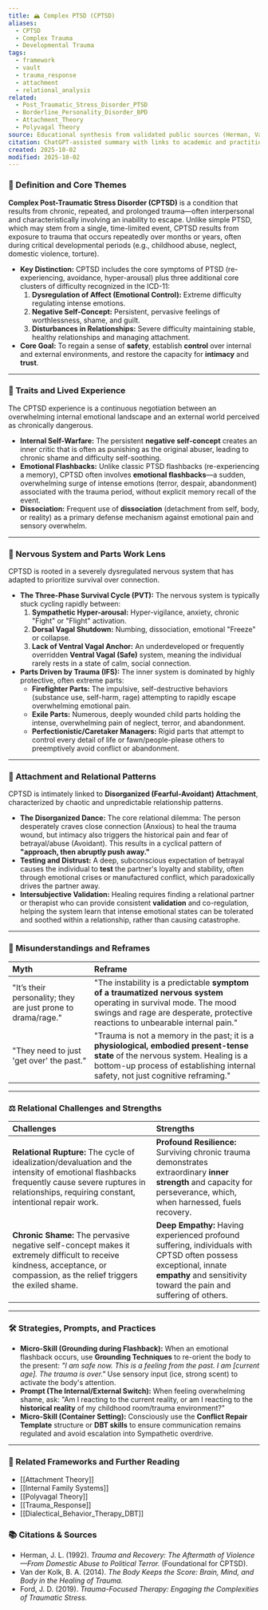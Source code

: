 ```yaml
---
title: 🏔️ Complex PTSD (CPTSD)
aliases:
  - CPTSD
  - Complex Trauma
  - Developmental Trauma
tags:
  - framework
  - vault
  - trauma_response
  - attachment
  - relational_analysis
related:
  - Post_Traumatic_Stress_Disorder_PTSD
  - Borderline_Personality_Disorder_BPD
  - Attachment_Theory
  - Polyvagal Theory
source: Educational synthesis from validated public sources (Herman, Van der Kolk)
citation: ChatGPT-assisted summary with links to academic and practitioner materials
created: 2025-10-02
modified: 2025-10-02
---
```


<!-- @format -->

### 🧩 Definition and Core Themes

**Complex Post-Traumatic Stress Disorder (CPTSD)** is a condition that results from
chronic, repeated, and prolonged trauma—often interpersonal and characteristically
involving an inability to escape. Unlike simple PTSD, which may stem from a single,
time-limited event, CPTSD results from exposure to trauma that occurs repeatedly over
months or years, often during critical developmental periods (e.g., childhood abuse,
neglect, domestic violence, torture).

- **Key Distinction:** CPTSD includes the core symptoms of PTSD (re-experiencing,
  avoidance, hyper-arousal) plus three additional core clusters of difficulty recognized
  in the ICD-11:
  1. **Dysregulation of Affect (Emotional Control):** Extreme difficulty regulating
     intense emotions.
  2. **Negative Self-Concept:** Persistent, pervasive feelings of worthlessness, shame,
     and guilt.
  3. **Disturbances in Relationships:** Severe difficulty maintaining stable, healthy
     relationships and managing attachment.
- **Core Goal:** To regain a sense of **safety**, establish **control** over internal
  and external environments, and restore the capacity for **intimacy** and **trust**.

---

### 🌿 Traits and Lived Experience

The CPTSD experience is a continuous negotiation between an overwhelming internal
emotional landscape and an external world perceived as chronically dangerous.

- **Internal Self-Warfare:** The persistent **negative self-concept** creates an inner
  critic that is often as punishing as the original abuser, leading to chronic shame and
  difficulty self-soothing.
- **Emotional Flashbacks:** Unlike classic PTSD flashbacks (re-experiencing a memory),
  CPTSD often involves **emotional flashbacks**—a sudden, overwhelming surge of intense
  emotions (terror, despair, abandonment) associated with the trauma period, without
  explicit memory recall of the event.
- **Dissociation:** Frequent use of **dissociation** (detachment from self, body, or
  reality) as a primary defense mechanism against emotional pain and sensory overwhelm.

---

### 🧠 Nervous System and Parts Work Lens

CPTSD is rooted in a severely dysregulated nervous system that has adapted to prioritize
survival over connection.

- **The Three-Phase Survival Cycle (PVT):** The nervous system is typically stuck
  cycling rapidly between:
  1. **Sympathetic Hyper-arousal:** Hyper-vigilance, anxiety, chronic "Fight" or
     "Flight" activation.
  2. **Dorsal Vagal Shutdown:** Numbing, dissociation, emotional "Freeze" or collapse.
  3. **Lack of Ventral Vagal Anchor:** An underdeveloped or frequently overridden
     **Ventral Vagal (Safe)** system, meaning the individual rarely rests in a state of
     calm, social connection.
- **Parts Driven by Trauma (IFS):** The inner system is dominated by highly protective,
  often extreme parts:
    - **Firefighter Parts:** The impulsive, self-destructive behaviors (substance use,
    self-harm, rage) attempting to rapidly escape overwhelming emotional pain.
    - **Exile Parts:** Numerous, deeply wounded child parts holding the intense,
    overwhelming pain of neglect, terror, and abandonment.
    - **Perfectionistic/Caretaker Managers:** Rigid parts that attempt to control every
    detail of life or fawn/people-please others to preemptively avoid conflict or
    abandonment.

---

### 💞 Attachment and Relational Patterns

CPTSD is intimately linked to **Disorganized (Fearful-Avoidant) Attachment**,
characterized by chaotic and unpredictable relationship patterns.

- **The Disorganized Dance:** The core relational dilemma: The person desperately craves
  close connection (Anxious) to heal the trauma wound, but intimacy also triggers the
  historical pain and fear of betrayal/abuse (Avoidant). This results in a cyclical
  pattern of **"approach, then abruptly push away."**
- **Testing and Distrust:** A deep, subconscious expectation of betrayal causes the
  individual to **test** the partner's loyalty and stability, often through emotional
  crises or manufactured conflict, which paradoxically drives the partner away.
- **Intersubjective Validation:** Healing requires finding a relational partner or
  therapist who can provide consistent **validation** and co-regulation, helping the
  system learn that intense emotional states can be tolerated and soothed within a
  relationship, rather than causing catastrophe.

---

### 🔄 Misunderstandings and Reframes

| Myth                                                         | Reframe                                                                                                                                                                                                            |
| :----------------------------------------------------------- | :----------------------------------------------------------------------------------------------------------------------------------------------------------------------------------------------------------------- |
| "It’s their personality; they are just prone to drama/rage." | "The instability is a predictable **symptom of a traumatized nervous system** operating in survival mode. The mood swings and rage are desperate, protective reactions to unbearable internal pain."               |
| "They need to just 'get over' the past."                     | "Trauma is not a memory in the past; it is a **physiological, embodied present-tense state** of the nervous system. Healing is a bottom-up process of establishing internal safety, not just cognitive reframing." |

---

### ⚖️ Relational Challenges and Strengths

| Challenges                                                                                                                                                                                              | Strengths                                                                                                                                                                              |
| :------------------------------------------------------------------------------------------------------------------------------------------------------------------------------------------------------ | :------------------------------------------------------------------------------------------------------------------------------------------------------------------------------------- |
| **Relational Rupture:** The cycle of idealization/devaluation and the intensity of emotional flashbacks frequently cause severe ruptures in relationships, requiring constant, intentional repair work. | **Profound Resilience:** Surviving chronic trauma demonstrates extraordinary **inner strength** and capacity for perseverance, which, when harnessed, fuels recovery.                  |
| **Chronic Shame:** The pervasive negative self-concept makes it extremely difficult to receive kindness, acceptance, or compassion, as the relief triggers the exiled shame.                            | **Deep Empathy:** Having experienced profound suffering, individuals with CPTSD often possess exceptional, innate **empathy** and sensitivity toward the pain and suffering of others. |

---

### 🛠️ Strategies, Prompts, and Practices

- **Micro-Skill (Grounding during Flashback):** When an emotional flashback occurs, use
  **Grounding Techniques** to re-orient the body to the present: _"I am safe now. This
  is a feeling from the past. I am [current age]. The trauma is over."_ Use sensory
  input (ice, strong scent) to activate the body's attention.
- **Prompt (The Internal/External Switch):** When feeling overwhelming shame, ask: "Am I
  reacting to the current reality, or am I reacting to the **historical reality** of my
  childhood room/trauma environment?"
- **Micro-Skill (Container Setting):** Consciously use the **Conflict Repair Template**
  structure or **DBT skills** to ensure communication remains regulated and avoid
  escalation into Sympathetic overdrive.

---

### 🔗 Related Frameworks and Further Reading

- [[Attachment Theory]]
- [[Internal Family Systems]]
- [[Polyvagal Theory]]
- [[Trauma_Response]]
- [[Dialectical_Behavior_Therapy_DBT]]

### 📚 Citations & Sources

- Herman, J. L. (1992). _Trauma and Recovery: The Aftermath of Violence—From Domestic
  Abuse to Political Terror._ (Foundational for CPTSD).
- Van der Kolk, B. A. (2014). _The Body Keeps the Score: Brain, Mind, and Body in the
  Healing of Trauma._
- Ford, J. D. (2019). _Trauma-Focused Therapy: Engaging the Complexities of Traumatic
  Stress._
